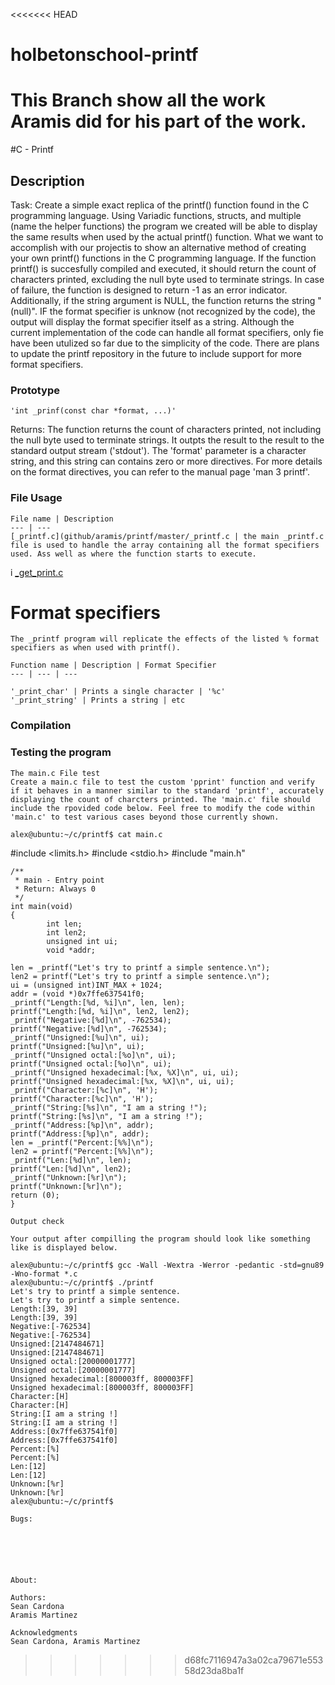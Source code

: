 <<<<<<< HEAD
# holbetonschool-printf
This Branch show all the work Aramis did for his part of the work.
=======
#C - Printf
## Description
Task: Create a simple exact replica of the printf() function found in the C programming language.
Using Variadic functions, structs, and multiple (name the helper functions) the program we created will be able to display the same results when used by the actual printf() function. What we want to accomplish with our projectis to show an alternative method of creating your own printf() functions in the C programming language. If the function printf() is succesfully compiled and executed, it should return the count of characters printed, excluding the null byte used to terminate strings. In case of failure, the function is designed to return -1 as an error indicator. Additionally, if the string argument is NULL, the function returns the string "(null)". IF the format specifier is unknow (not recognized by the code), the output will display the format specifier itself as a string.
Although the current implementation of the code can handle all format specifiers, only fie have been utulized so far due to the simplicity of the code. There are plans to update the printf repository in the future to include support for more format specifiers.

###  Prototype
	'int _prinf(const char *format, ...)'
	
 Returns: The function returns the count of characters printed, not including the null byte used to terminate strings. It outpts the result to the result to the standard output stream ('stdout'). The 'format' parameter is a character string, and this string can contains zero or more directives. For more details on the format directives, you can refer to the manual page 'man 3 printf'.

### File Usage
	File name | Description
	--- | ---
	[_printf.c](github/aramis/printf/master/_printf.c | the main _printf.c file is used to handle the array containing all the format specifiers used. Ass well as where the function starts to execute.
i	[_get_print.c](github.....)





# Format specifiers
	The _printf program will replicate the effects of the listed % format specifiers as when used with printf().

	Function name | Description | Format Specifier
	--- | --- | ---

	'_print_char' | Prints a single character | '%c'
	'_print_string' | Prints a string | etc


### Compilation


### Testing the program
	The main.c File test
	Create a main.c file to test the custom 'pprint' function and verify if it behaves in a manner similar to the standard 'printf', accurately displaying the count of charcters printed. The 'main.c' file should include the rpovided code below. Feel free to modify the code within 'main.c' to test various cases beyond those currently shown.

	alex@ubuntu:~/c/printf$ cat main.c 
#include <limits.h>
#include <stdio.h>
#include "main.h"

	/**
	 * main - Entry point
	 * Return: Always 0
	 */
	int main(void)
	{
    		int len;
    		int len2;
    		unsigned int ui;
    		void *addr;

    len = _printf("Let's try to printf a simple sentence.\n");
    len2 = printf("Let's try to printf a simple sentence.\n");
    ui = (unsigned int)INT_MAX + 1024;
    addr = (void *)0x7ffe637541f0;
    _printf("Length:[%d, %i]\n", len, len);
    printf("Length:[%d, %i]\n", len2, len2);
    _printf("Negative:[%d]\n", -762534);
    printf("Negative:[%d]\n", -762534);
    _printf("Unsigned:[%u]\n", ui);
    printf("Unsigned:[%u]\n", ui);
    _printf("Unsigned octal:[%o]\n", ui);
    printf("Unsigned octal:[%o]\n", ui);
    _printf("Unsigned hexadecimal:[%x, %X]\n", ui, ui);
    printf("Unsigned hexadecimal:[%x, %X]\n", ui, ui);
    _printf("Character:[%c]\n", 'H');
    printf("Character:[%c]\n", 'H');
    _printf("String:[%s]\n", "I am a string !");
    printf("String:[%s]\n", "I am a string !");
    _printf("Address:[%p]\n", addr);
    printf("Address:[%p]\n", addr);
    len = _printf("Percent:[%%]\n");
    len2 = printf("Percent:[%%]\n");
    _printf("Len:[%d]\n", len);
    printf("Len:[%d]\n", len2);
    _printf("Unknown:[%r]\n");
    printf("Unknown:[%r]\n");
    return (0);
	}	
	
	Output check

	Your output after compilling the program should look like something like is displayed below.

	alex@ubuntu:~/c/printf$ gcc -Wall -Wextra -Werror -pedantic -std=gnu89 -Wno-format *.c
	alex@ubuntu:~/c/printf$ ./printf
	Let's try to printf a simple sentence.
	Let's try to printf a simple sentence.
	Length:[39, 39]
	Length:[39, 39]
	Negative:[-762534]
	Negative:[-762534]
	Unsigned:[2147484671]
	Unsigned:[2147484671]
	Unsigned octal:[20000001777]
	Unsigned octal:[20000001777]
	Unsigned hexadecimal:[800003ff, 800003FF]
	Unsigned hexadecimal:[800003ff, 800003FF]
	Character:[H]
	Character:[H]
	String:[I am a string !]
	String:[I am a string !]
	Address:[0x7ffe637541f0]
	Address:[0x7ffe637541f0]
	Percent:[%]
	Percent:[%]
	Len:[12]
	Len:[12]
	Unknown:[%r]
	Unknown:[%r]
	alex@ubuntu:~/c/printf$
	
	Bugs:






	About:

	Authors:
	Sean Cardona
	Aramis Martinez

	Acknowledgments
	Sean Cardona, Aramis Martinez

>>>>>>> d68fc7116947a3a02ca79671e55358d23da8ba1f
